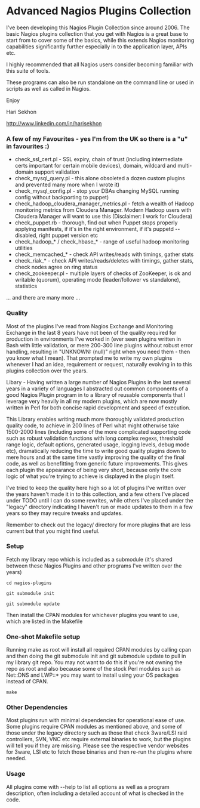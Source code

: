 Advanced Nagios Plugins Collection
==================================

I've been developing this Nagios Plugin Collection since around 2006. The basic Nagios plugins collection that you get with Nagios is a great base to start from to cover some of the basics, while this extends Nagios monitoring capabilities significantly further especially in to the application layer, APIs etc.

I highly recommended that all Nagios users consider becoming familiar with this suite of tools.

These programs can also be run standalone on the command line or used in scripts as well as called in Nagios.

Enjoy

Hari Sekhon

http://www.linkedin.com/in/harisekhon

### A few of my Favourites - yes I'm from the UK so there is a "u" in favourites :) ###

- check_ssl_cert.pl     - SSL expiry, chain of trust (including intermediate certs important for certain mobile devices), domain, wildcard and multi-domain support validation
- check_mysql_query.pl  - this alone obsoleted a dozen custom plugins and prevented many more when I wrote it)
- check_mysql_config.pl - stop your DBAs changing MySQL running config without backporting to puppet)
- check_hadoop_cloudera_manager_metrics.pl - fetch a wealth of Hadoop monitoring metrics from Cloudera Manager. Modern Hadoop users with Cloudera Manager will want to use this (Disclaimer: I work for Cloudera)
- check_puppet.rb                   - thorough, find out when Puppet stops properly applying manifests, if it's in the right environment, if it's puppetd --disabled, right puppet version etc
- check_hadoop_* / check_hbase_*    - range of useful hadoop monitoring utilities
- check_memcached_*                 - check API writes/reads with timings, gather stats
- check_riak_*                      - check API writes/reads/deletes with timings, gather stats, check nodes agree on ring status
- check_zookeeper.pl                - multiple layers of checks of ZooKeeper, is ok and writable (quorum), operating mode (leader/follower vs standalone), statistics

... and there are many more ...

### Quality ###

Most of the plugins I've read from Nagios Exchange and Monitoring Exchange in the last 8 years have not been of the quality required for production in environments I've worked in (ever seen plugins written in Bash with little validation, or mere 200-300 line plugins without robust error handling, resulting in "UNKNOWN: (null)" right when you need them - then you know what I mean). That prompted me to write my own plugins whenever I had an idea, requirement or request, naturally evolving in to this plugins collection over the years.

Libary - Having written a large number of Nagios Plugins in the last several years in a variety of languages I abstracted out common components of a good Nagios Plugin program in to a library of reusable components that I leverage very heavily in all my modern plugins, which are now mostly written in Perl for both concise rapid development and speed of execution.

This Library enables writing much more thoroughly validated production quality code, to achieve in 200 lines of Perl what might otherwise take 1500-2000 lines (including some of the more complicated supporting code such as robust validation functions with long complex regexs, threshold range logic, default options, generated usage, logging levels, debug mode etc), dramatically reducing the time to write good quality plugins down to mere hours and at the same time vastly improving the quality of the final code, as well as benefitting from generic future improvements. This gives each plugin the appearance of being very short, because only the core logic of what you're trying to achieve is displayed in the plugin itself.

I've tried to keep the quality here high so a lot of plugins I've written over the years haven't made it in to this collection, and a few others I've placed under TODO until I can do some rewrites, while others I've placed under the "legacy" directory indicating I haven't run or made updates to them in a few years so they may require tweaks and updates.

Remember to check out the legacy/ directory for more plugins that are less current but that you might find useful.

### Setup ###

Fetch my library repo which is included as a submodule (it's shared between these Nagios Plugins and other programs I've written over the years)

```
cd nagios-plugins
```
```
git submodule init
```
```
git submodule update
```

Then install the CPAN modules for whichever plugins you want to use, which are listed in the Makefile

### One-shot Makefile setup ###

Running make as root will install all required CPAN modules by calling cpan <list of modules> and then doing the git submodule init and git submodule update to pull in my library git repo. You may not want to do this if you're not owning the repo as root and also because some of the stock Perl modules such as Net::DNS and LWP::* you may want to install using your OS packages instead of CPAN.

```make```

### Other Dependencies ###

Most plugins run with minimal dependencies for operational ease of use. Some plugins require CPAN modules as mentioned above, and some of those under the legacy directory such as those that check 3ware/LSI raid controllers, SVN, VNC etc require external binaries to work, but the plugins will tell you if they are missing. Please see the respective vendor websites for 3ware, LSI etc to fetch those binaries and then re-run the plugins where needed.

### Usage ###

All plugins come with --help to list all options as well as a program description, often including a detailed account of what is checked in the code.
